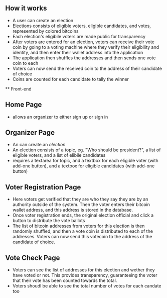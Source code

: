 How it works
---
- A user can create an election
- Elections consists of eligible voters, eligible candidates, and votes, represented by colored bitcoins
- Each election's eligibile voters are made public for transparency
- After voters are entered for an election, voters can receive their vote coin by going to a voting machine where they verify their eligibility and identity, and then enter their wallet address into the application
- The application then shuffles the addresses and then sends one vote coin to each
- Voters can now send the received coin to the address of their candidate of choice 
- Coins are counted for each candidate to tally the winner

** Front-end

Home Page
---
- allows an organizer to either sign up or sign in

Organizer Page
---
- An can create an *election*
- An election consists of a topic, eg. "Who should be president?", a list of eligible voters, and a list of elibile candidates
- requires a textarea for topic, and a textbox for each eligible voter (with add-one button), and a textbox for eligible candidates (with add-one button) 


Voter Registration Page
---
- Here voters get verified that they are who they say they are by an authority outside of the system. Then the voter enters their bitcoin wallet address, and this address is stored in the database.  
- Once voter registration ends, the original election official and click a button to distribute the vote ballots
- The list of bitcoin addresses from voters for this election is then randomly shuffled, and then a vote coin is distributed to each of the addresses. Voters can now send this votecoin to the address of the candidate of choice.

Vote Check Page
---
- Voters can see the list of addresses for this election and wether they have voted or not. This provides transparency, guaranteeing the voter that their vote has been counted towards the total.
- Voters shoudl be able to see the total number of votes for each candate too
